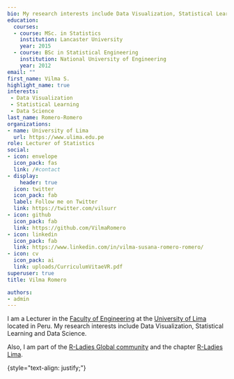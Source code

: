 ```yaml
---
bio: My research interests include Data Visualization, Statistical Learning and Data Science.
education:
  courses:
  - course: MSc. in Statistics
    institution: Lancaster University
    year: 2015
  - course: BSc in Statistical Engineering
    institution: National University of Engineering
    year: 2012
email: ""
first_name: Vilma S.
highlight_name: true
interests:
 - Data Visualization
 - Statistical Learning
 - Data Science
last_name: Romero-Romero
organizations:
- name: University of Lima
  url: https://www.ulima.edu.pe
role: Lecturer of Statistics
social:
- icon: envelope
  icon_pack: fas
  link: /#contact
- display:
    header: true
  icon: twitter
  icon_pack: fab
  label: Follow me on Twitter
  link: https://twitter.com/vilsurr
- icon: github
  icon_pack: fab
  link: https://github.com/VilmaRomero
- icon: linkedin
  icon_pack: fab
  link: https://www.linkedin.com/in/vilma-susana-romero-romero/
- icon: cv
  icon_pack: ai
  link: uploads/CurriculumVitaeVR.pdf
superuser: true
title: Vilma Romero

authors:
- admin
---
```


I am a Lecturer in the [Faculty of Engineering](https://www.ulima.edu.pe/pregrado/ingenieria-de-sistemas) at the [University of Lima](https://www.ulima.edu.pe) located in Peru. My research interests include Data Visualization, Statistical Learning and Data Science.

Also, I am part of the [R-Ladies Global community](https://rladies.org) and the chapter [R-Ladies Lima](https://www.meetup.com/es-ES/rladies-lima/).

{style="text-align: justify;"}
